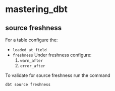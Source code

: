 # mastering_dbt
 

## source freshness

For a table configure the:
* ```loaded_at_field```
* ```freshness```
Under freshness configure:
    1. ```warn_after```
    2. ```error_after```

To validate for source freshness run the command

```
dbt source freshness
```